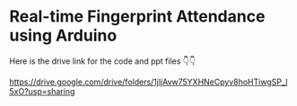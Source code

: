 # Real-time Fingerprint Attendance using Arduino

Here is the drive link for the code and ppt files 👇👇

https://drive.google.com/drive/folders/1jljAvw75YXHNeCpyv8hoHTiwgSP_I5xO?usp=sharing

